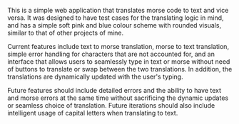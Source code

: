 This is a simple web application that translates morse code to text and vice versa.
It was designed to have test cases for the translating logic in mind, and has a simple soft pink and blue colour scheme with rounded visuals, similar to that of other projects of mine.

Current features include text to morse translation, morse to text translation, simple error handling for characters that are not accounted for, and an interface that allows users to seamlessly type in text or morse without need of buttons to translate or swap between the two translations. In addition, the translations are dynamically updated with the user's typing.

Future features should include detailed errors and the ability to have text and morse errors at the same time without sacrificing the dynamic updates or seamless choice of translation. Future iterations should also include intelligent usage of capital letters when translating to text.
